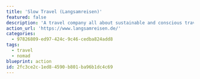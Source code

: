 ```yaml
---
title: 'Slow Travel (Langsamreisen)'
featured: false
description: 'A travel company all about sustainable and conscious travel. Piggy back on a cargo ship to get to that new job on the other side of the world. Sailing trips to get around without a footprint. Maybe take the trans-siberian railway.'
action_url: 'https://www.langsamreisen.de/'
categories:
  - 97826809-ed97-424c-9c46-cedba824add8
tags:
  - travel
  - nomad
blueprint: action
id: 2fc3ce2c-1ed8-4590-b801-ba96b1dc4c69
---
```

